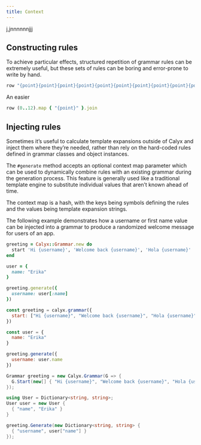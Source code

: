 ```yaml
---
title: Context
---
```


j,jnnnnnnjjj

## Constructing rules

To achieve particular effects, structured repetition of grammar rules can be extremely useful, but these sets of rules can be boring and error-prone to write by hand.

```ruby
row "{point}{point}{point}{point}{point}{point}{point}{point}{point}{point}{point}{point}"
```

An easier

```ruby
row (0..12).map { "{point}" }.join
```

## Injecting rules

Sometimes it’s useful to calculate template expansions outside of Calyx and inject them where they’re needed, rather than rely on the hard-coded rules defined in grammar classes and object instances.

The `#generate` method accepts an optional context map parameter which can be used to dynamically combine rules with an existing grammar during the generation process. This feature is generally used like a traditional template engine to substitute individual values that aren’t known ahead of time.

The context map is a hash, with the keys being symbols defining the rules and the values being template expansion strings.

The following example demonstrates how a username or first name value can be injected into a grammar to produce a randomized welcome message for users of an app.

```ruby
greeting = Calyx::Grammar.new do
  start 'Hi {username}', 'Welcome back {username}', 'Hola {username}'
end

user = {
  name: "Erika"
}

greeting.generate({
  username: user[:name]
})
```

```js
const greeting = calyx.grammar({
  start: ["Hi {username}", "Welcome back {username}", "Hola {username}"]
})

const user = {
  name: "Erika"
}

greeting.generate({
  username: user.name
})
```

```cs
Grammar greeting = new Calyx.Grammar(G => {
  G.Start(new[] { "Hi {username}", "Welcome back {username}", "Hola {username}" })
});

using User = Dictionary<string, string>;
User user = new User {
  { "name", "Erika" }
}

greeting.Generate(new Dictionary<string, string> {
  { "username", user["name"] }
});
```
